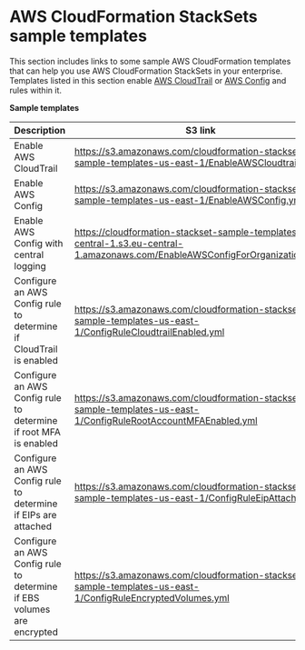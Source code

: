 # AWS CloudFormation StackSets sample templates<a name="stacksets-sampletemplates"></a>

This section includes links to some sample AWS CloudFormation templates that can help you use AWS CloudFormation StackSets in your enterprise\. Templates listed in this section enable [AWS CloudTrail](https://docs.aws.amazon.com/awscloudtrail/latest/userguide/cloudtrail-user-guide.html) or [AWS Config](http://docs.aws.amazon.com/config/latest/developerguide/WhatIsConfig.html) and rules within it\.


**Sample templates**  

| Description | S3 link | 
| --- | --- | 
| Enable AWS CloudTrail | [https://s3\.amazonaws\.com/cloudformation\-stackset\-sample\-templates\-us\-east\-1/EnableAWSCloudtrail\.yml](https://s3.amazonaws.com/cloudformation-stackset-sample-templates-us-east-1/EnableAWSCloudtrail.yml) | 
| Enable AWS Config | [https://s3\.amazonaws\.com/cloudformation\-stackset\-sample\-templates\-us\-east\-1/EnableAWSConfig\.yml](https://s3.amazonaws.com/cloudformation-stackset-sample-templates-us-east-1/EnableAWSConfig.yml) | 
| Enable AWS Config with central logging | [https://cloudformation\-stackset\-sample\-templates\-eu\-central\-1\.s3\.eu\-central\-1\.amazonaws\.com/EnableAWSConfigForOrganizations\.yml](https://cloudformation-stackset-sample-templates-eu-central-1.s3.eu-central-1.amazonaws.com/EnableAWSConfigForOrganizations.yml) | 
| Configure an AWS Config rule to determine if CloudTrail is enabled | [https://s3\.amazonaws\.com/cloudformation\-stackset\-sample\-templates\-us\-east\-1/ConfigRuleCloudtrailEnabled\.yml](https://s3.amazonaws.com/cloudformation-stackset-sample-templates-us-east-1/ConfigRuleCloudtrailEnabled.yml) | 
| Configure an AWS Config rule to determine if root MFA is enabled | [https://s3\.amazonaws\.com/cloudformation\-stackset\-sample\-templates\-us\-east\-1/ConfigRuleRootAccountMFAEnabled\.yml](https://s3.amazonaws.com/cloudformation-stackset-sample-templates-us-east-1/ConfigRuleRootAccountMFAEnabled.yml) | 
| Configure an AWS Config rule to determine if EIPs are attached | [https://s3\.amazonaws\.com/cloudformation\-stackset\-sample\-templates\-us\-east\-1/ConfigRuleEipAttached\.yml](https://s3.amazonaws.com/cloudformation-stackset-sample-templates-us-east-1/ConfigRuleEipAttached.yml) | 
| Configure an AWS Config rule to determine if EBS volumes are encrypted | [https://s3\.amazonaws\.com/cloudformation\-stackset\-sample\-templates\-us\-east\-1/ConfigRuleEncryptedVolumes\.yml](https://s3.amazonaws.com/cloudformation-stackset-sample-templates-us-east-1/ConfigRuleEncryptedVolumes.yml) | 